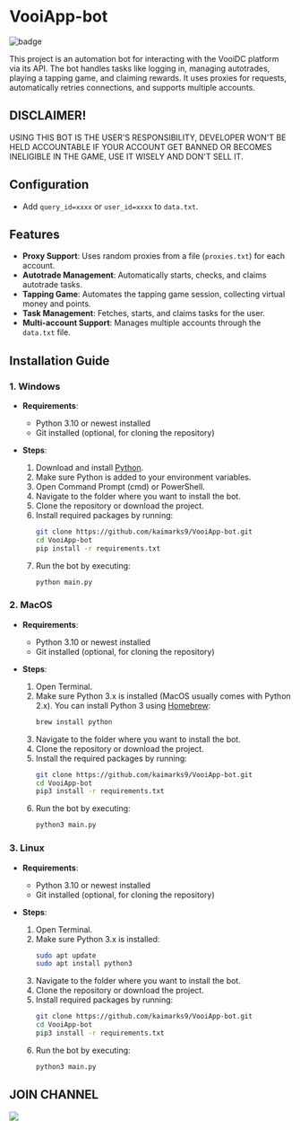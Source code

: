 # VooiApp-bot
![badge](https://img.shields.io/badge/version-1.0-blue)

This project is an automation bot for interacting with the VooiDC platform via its API. The bot handles tasks like logging in, managing autotrades, playing a tapping game, and claiming rewards. It uses proxies for requests, automatically retries connections, and supports multiple accounts.

## DISCLAIMER!

USING THIS BOT IS THE USER'S RESPONSIBILITY, DEVELOPER WON'T BE HELD ACCOUNTABLE IF YOUR ACCOUNT GET BANNED OR BECOMES INELIGIBLE IN THE GAME, USE IT WISELY AND DON'T SELL IT.

## Configuration
- Add `query_id=xxxx` or `user_id=xxxx` to `data.txt`.

## Features

- **Proxy Support**: Uses random proxies from a file (`proxies.txt`) for each account.
- **Autotrade Management**: Automatically starts, checks, and claims autotrade tasks.
- **Tapping Game**: Automates the tapping game session, collecting virtual money and points.
- **Task Management**: Fetches, starts, and claims tasks for the user.
- **Multi-account Support**: Manages multiple accounts through the `data.txt` file.

## Installation Guide

### 1. **Windows**
   - **Requirements**:
     - Python 3.10 or newest installed
     - Git installed (optional, for cloning the repository)
   
   - **Steps**:
     1. Download and install [Python](https://www.python.org/downloads/windows/).
     2. Make sure Python is added to your environment variables.
     3. Open Command Prompt (cmd) or PowerShell.
     4. Navigate to the folder where you want to install the bot.
     5. Clone the repository or download the project.
     6. Install required packages by running:
        ```bash
        git clone https://github.com/kaimarks9/VooiApp-bot.git
        cd VooiApp-bot
        pip install -r requirements.txt
        ```
     7. Run the bot by executing:
        ```bash
        python main.py
        ```

### 2. **MacOS**
   - **Requirements**:
     - Python 3.10 or newest installed
     - Git installed (optional, for cloning the repository)

   - **Steps**:
     1. Open Terminal.
     2. Make sure Python 3.x is installed (MacOS usually comes with Python 2.x). You can install Python 3 using [Homebrew](https://brew.sh/):
        ```bash
        brew install python
        ```
     3. Navigate to the folder where you want to install the bot.
     4. Clone the repository or download the project.
     5. Install the required packages by running:
        ```bash
        git clone https://github.com/kaimarks9/VooiApp-bot.git
        cd VooiApp-bot
        pip3 install -r requirements.txt
        ```
     6. Run the bot by executing:
        ```bash
        python3 main.py
        ```

### 3. **Linux**
   - **Requirements**:
     - Python 3.10 or newest installed
     - Git installed (optional, for cloning the repository)

   - **Steps**:
     1. Open Terminal.
     2. Make sure Python 3.x is installed:
        ```bash
        sudo apt update
        sudo apt install python3
        ```
     3. Navigate to the folder where you want to install the bot.
     4. Clone the repository or download the project.
     5. Install required packages by running:
        ```bash
        git clone https://github.com/kaimarks9/VooiApp-bot.git
        cd VooiApp-bot
        pip3 install -r requirements.txt
        ```
     6. Run the bot by executing:
        ```bash
        python3 main.py
        ```


## JOIN CHANNEL
[<img src="https://img.shields.io/badge/Telegram-%40Me-orange">](t.me/Free_Crypto_AD) 


